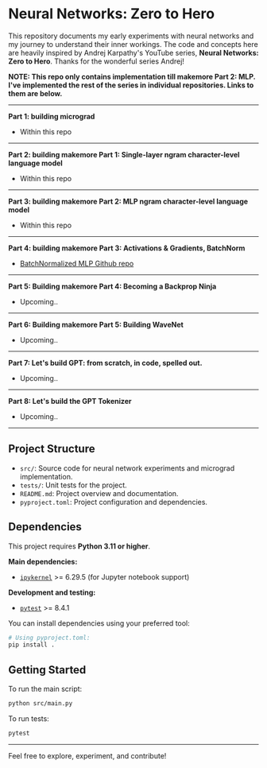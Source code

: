 # Neural Networks: Zero to Hero


This repository documents my early experiments with neural networks and my journey to understand their inner workings. The code and concepts here are heavily inspired by Andrej Karpathy's YouTube series, **Neural Networks: Zero to Hero**. Thanks for the wonderful series Andrej!

**NOTE: This repo only contains implementation till makemore Part 2: MLP. I've implemented the rest of the series in individual repositories. Links to them are below.**

---

**Part 1: building micrograd**

- Within this repo

---

**Part 2: building makemore Part 1: Single-layer ngram character-level language model**

- Within this repo

---

**Part 3: building makemore Part 2: MLP ngram character-level language model**

- Within this repo

---

**Part 4: building makemore Part 3: Activations & Gradients, BatchNorm**

- [BatchNormalized MLP Github repo](https://github.com/sganesa2/batchnormalized-mlp)

---

**Part 5: Building makemore Part 4: Becoming a Backprop Ninja**

- Upcoming..

---

**Part 6: Building makemore Part 5: Building WaveNet**

- Upcoming..

---


**Part 7: Let's build GPT: from scratch, in code, spelled out.**

- Upcoming..

---

**Part 8: Let's build the GPT Tokenizer**

- Upcoming..

---

## Project Structure

- `src/`: Source code for neural network experiments and micrograd implementation.
- `tests/`: Unit tests for the project.
- `README.md`: Project overview and documentation.
- `pyproject.toml`: Project configuration and dependencies.

## Dependencies

This project requires **Python 3.11 or higher**.

**Main dependencies:**
- [`ipykernel`](https://pypi.org/project/ipykernel/) >= 6.29.5 (for Jupyter notebook support)

**Development and testing:**
- [`pytest`](https://pypi.org/project/pytest/) >= 8.4.1

You can install dependencies using your preferred tool:

```sh
# Using pyproject.toml:
pip install .
```

## Getting Started

To run the main script:

```sh
python src/main.py
```

To run tests:

```sh
pytest
```

---

Feel free to explore, experiment, and contribute!